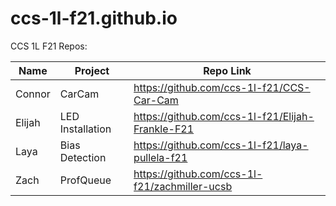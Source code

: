 # ccs-1l-f21.github.io

CCS 1L F21 Repos:

| Name | Project | Repo Link |
|------|---------|------------|
| Connor | CarCam |  <https://github.com/ccs-1l-f21/CCS-Car-Cam> |
| Elijah | LED Installation | <https://github.com/ccs-1l-f21/Elijah-Frankle-F21> |
| Laya | Bias Detection | <https://github.com/ccs-1l-f21/laya-pullela-f21> | 
| Zach | ProfQueue | <https://github.com/ccs-1l-f21/zachmiller-ucsb> |
